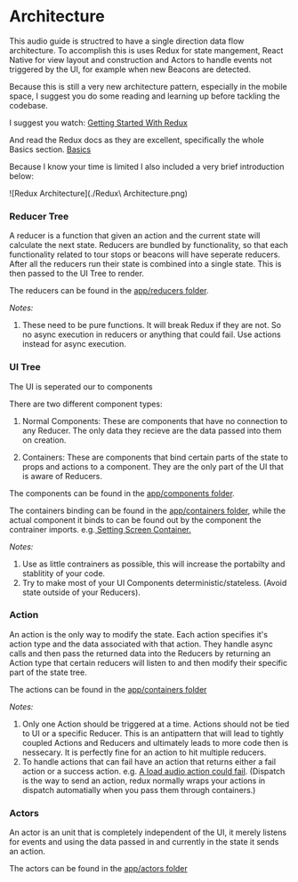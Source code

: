 # Architecture

This audio guide is structred to have a single direction data flow architecture. To accomplish this is uses Redux for state mangement, React Native for view layout and construction and Actors to handle events not triggered by the UI, for example when new Beacons are detected.

Because this is still a very new architecture pattern, especially in the mobile space, I suggest you do some reading and learning up before tackling the codebase.

I suggest you watch:
[Getting Started With Redux](https://egghead.io/courses/getting-started-with-redux)

And read the Redux docs as they are excellent, specifically the whole Basics section.
[Basics](https://redux.js.org/docs/basics/)

Because I know your time is limited I also included a very brief introduction below:


![Redux Architecture](./Redux\ Architecture.png)

### Reducer Tree
A reducer is a function that given an action and the current state will calculate the next state. Reducers are bundled by functionality, so that each functionality related to tour stops or beacons will have seperate reducers. After all the reducers run their state is combined into a single state. This is then passed to the UI Tree to render.

The reducers can be found in the [app/reducers folder](app/reducers).

*Notes:*  

1. These need to be pure functions. It will break Redux if they are not. So no async execution in reducers or anything that could fail. Use actions instead for async execution.


### UI Tree
The UI is seperated our to components

There are two different component types:  

1. Normal Components: These are components that have no connection to any Reducer. The only data they recieve are the data passed into them on creation.

2. Containers: These are components that bind certain parts of the state to props and actions to a component. They are the only part of the UI that is aware of Reducers.


The components can be found in the [app/components folder](app/components).

The containers binding can be found in the [app/containers folder](app/containers), while the actual component it binds to can be found out by the component the contrainer imports. e.g.[ Setting Screen Container.](app/containers/settings.js#L5)

*Notes:*  

1. Use as little contrainers as possible, this will increase the portabilty and stablitity of your code.  
2. Try to make most of your UI Components deterministic/stateless. (Avoid state outside of your Reducers).  


### Action
An action is the only way to modify the state. Each action specifies it's action type and the data associated with that action. They handle async calls and then pass the returned data into the Reducers by returning an Action type that certain reducers will listen to and then modify their specific part of the state tree.

The actions can be found in the [app/containers folder](app/containers)


*Notes:*  

1. Only one Action should be triggered at a time. Actions should not be tied to UI or a specific Reducer. This is an antipattern that will lead to tightly coupled Actions and Reducers and ultimately leads to more code then is nessecary. It is perfectly fine for an action to hit multiple reducers.  
2. To handle actions that can fail have an action that returns either a fail action or a success action. e.g. [A load audio action could fail](app/actions/audio.js#L139). (Dispatch is the way to send an action, redux normally wraps your actions in dispatch automatially when you pass them through containers.)


### Actors
An actor is an unit that is completely independent of the UI, it merely listens for events and using the data passed in and currently in the state it sends an action.

The actors can be found in the [app/actors folder](app/actors)
